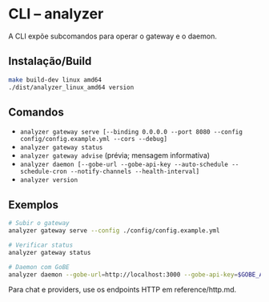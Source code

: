 # CLI – analyzer

A CLI expõe subcomandos para operar o gateway e o daemon.

## Instalação/Build

```bash
make build-dev linux amd64
./dist/analyzer_linux_amd64 version
```

## Comandos

- `analyzer gateway serve [--binding 0.0.0.0 --port 8080 --config config/config.example.yml --cors --debug]`
- `analyzer gateway status`
- `analyzer gateway advise` (prévia; mensagem informativa)
- `analyzer daemon [--gobe-url --gobe-api-key --auto-schedule --schedule-cron --notify-channels --health-interval]`
- `analyzer version`

## Exemplos

```bash
# Subir o gateway
analyzer gateway serve --config ./config/config.example.yml

# Verificar status
analyzer gateway status

# Daemon com GoBE
analyzer daemon --gobe-url=http://localhost:3000 --gobe-api-key=$GOBE_API_KEY
```

Para chat e providers, use os endpoints HTTP em reference/http.md.
